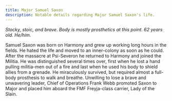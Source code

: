 ```yaml
---
title: Major Samuel Saxon
description: Notable details regarding Major Samuel Saxon's life.
---
```


_Stocky, stoic, and brave. Body is mostly prosthetics at this point. 62 years old. He/him._

Samuel Saxon was born on Harmony and grew up working long hours in the fields. He hated the life and moved to an inner-colony as soon as he could. After the massacre at Psi-Severon he returned to Harmony and joined the Militia. He was distinguished several times over, first when he lost a hand pulling militia-men out of a fire and last when he used his body to shield allies from a grenade. He miraculously survived, but required almost a full-body prosthesis to walk and breathe. Unwilling to lose a brave and unwavering leader, Chief of Operations Frank Webb promoted Saxon to Major and placed him aboard the FMF Freyja-class carrier, Lady of the Slain.
